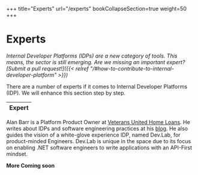 +++
title="Experts"
url="/experts"
bookCollapseSection=true
weight=50
+++

# Experts

_Internal Developer Platforms (IDPs) are a new category of tools. This means, the sector is still emerging. Are we missing an important expert? [Submit a pull request!]({{< relref "/#how-to-contribute-to-internal-developer-platform" >}})_

There are a number of experts if it comes to Internal Developer Platforms (IDP). We will enhance this section step by step.

**Expert** |
--- |

Alan Barr is a Platform Product Owner at [Veterans United Home Loans](http://linkedin.com/in/alanmbarr). He writes about IDPs and software engineering practices at his [blog](https://www.alanmbarr.com/blog). He also guides the vision of a white-glove experience IDP, named Dev.Lab, for product-minded Engineers. Dev.Lab is unique in the space due to its focus on enabling .NET software engineers to write applications with an API-First mindset.



**More Coming soon**
